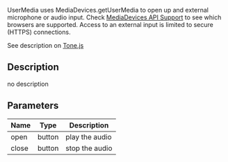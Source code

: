 UserMedia uses MediaDevices.getUserMedia to open up and external microphone or audio input.
Check [MediaDevices API Support](https://developer.mozilla.org/en-US/docs/Web/API/MediaDevices/getUserMedia)
to see which browsers are supported. Access to an external input
is limited to secure (HTTPS) connections.

See description on [Tone.js](https://tonejs.github.io/)

## Description
no description
## Parameters

<table>
<thead>
	<tr>
		<th>Name</th>
		<th>Type</th>
		<th>Description</th>
	</tr>
</thead>
<tr>
	<td>open</td>
	<td><div class='bg-cyan-800 px-2 py-px text-white rounded-sm'>button</div></td>
	<td>play the audio</td>
</tr>
<tr>
	<td>close</td>
	<td><div class='bg-cyan-800 px-2 py-px text-white rounded-sm'>button</div></td>
	<td>stop the audio</td>
</tr>
</table>